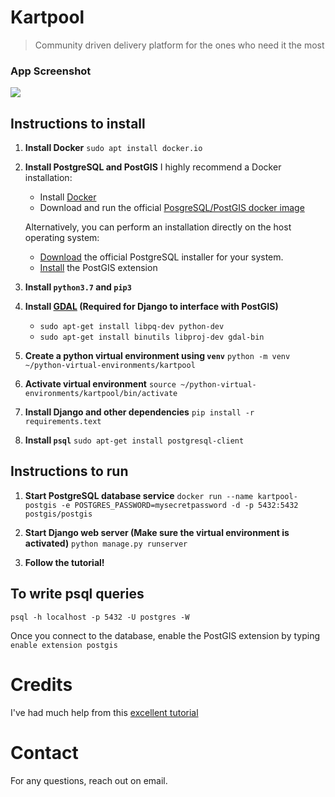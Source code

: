 # Kartpool
> Community driven delivery platform for the ones who need it the most

### App Screenshot
![](https://miro.medium.com/max/1835/1*ROFwy3bSYmWy39qLmlTZTw.png)

## Instructions to install

1. **Install Docker**
    `sudo apt install docker.io`

2. **Install PostgreSQL and PostGIS**
I highly recommend a Docker installation:
    - Install [Docker](https://docs.docker.com/get-docker/)
    - Download and run the official [PosgreSQL/PostGIS docker image](https://registry.hub.docker.com/r/postgis/postgis/)

    Alternatively, you can perform an installation directly on the host operating system:
    - [Download](https://www.postgresql.org/download/) the official PostgreSQL installer for your system.
    - [Install](https://postgis.net/install/) the PostGIS extension

3. **Install `python3.7` and `pip3`**

4. **Install [GDAL](https://gdal.org/) (Required for Django to interface with PostGIS)**
    - `sudo apt-get install libpq-dev python-dev`
    - `sudo apt-get install binutils libproj-dev gdal-bin`

5. **Create a python virtual environment using `venv`**
    `python -m venv ~/python-virtual-environments/kartpool`

6. **Activate virtual environment**
    `source ~/python-virtual-environments/kartpool/bin/activate`

7. **Install Django and other dependencies**
    `pip install -r requirements.text`

8. **Install `psql`**
    `sudo apt-get install postgresql-client`

## Instructions to run

1. **Start PostgreSQL database service**
    `docker run --name kartpool-postgis -e POSTGRES_PASSWORD=mysecretpassword -d -p 5432:5432 postgis/postgis`

2. **Start Django web server (Make sure the virtual environment is activated)**
    `python manage.py runserver`

3. **Follow the tutorial!**


## To write psql queries
`psql -h localhost -p 5432 -U postgres -W`

Once you connect to the database, enable the PostGIS extension by typing `enable extension postgis`


# Credits

I've had much help from this [excellent tutorial](https://realpython.com/location-based-app-with-geodjango-tutorial/)

# Contact

For any questions, reach out on email.
